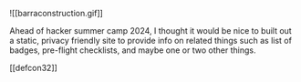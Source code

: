 ![[barraconstruction.gif]]

Ahead of hacker summer camp 2024, I thought it would be nice to built out a static, privacy friendly site to provide info on related things such as list of badges, pre-flight checklists, and maybe one or two other things.

[[defcon32]]